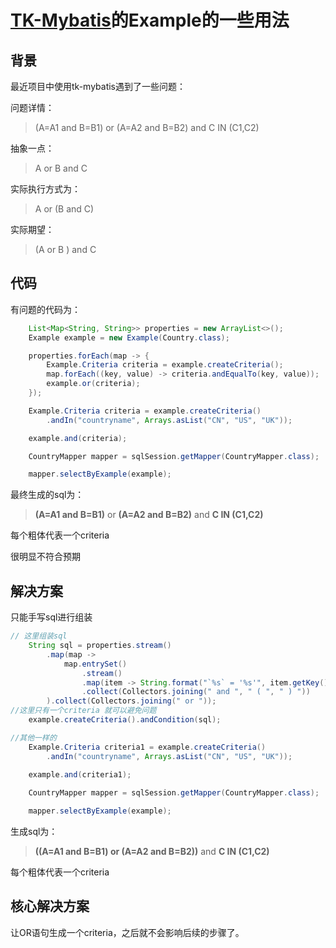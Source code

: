 # [TK-Mybatis](https://github.com/abel533/Mapper)的Example的一些用法

## 背景

最近项目中使用tk-mybatis遇到了一些问题：

问题详情：

> (A=A1 and B=B1) or (A=A2 and B=B2) and C IN (C1,C2)

抽象一点：

> A or B and C

实际执行方式为：

> A or (B and C)

实际期望：

> (A or B ) and C


## 代码


有问题的代码为：

```java
    List<Map<String, String>> properties = new ArrayList<>();
    Example example = new Example(Country.class);

    properties.forEach(map -> {
        Example.Criteria criteria = example.createCriteria();
        map.forEach((key, value) -> criteria.andEqualTo(key, value));
        example.or(criteria);
    });

    Example.Criteria criteria = example.createCriteria()
        .andIn("countryname", Arrays.asList("CN", "US", "UK"));

    example.and(criteria);

    CountryMapper mapper = sqlSession.getMapper(CountryMapper.class);

    mapper.selectByExample(example);
```

最终生成的sql为：

> **(A=A1 and B=B1)** or **(A=A2 and B=B2)** and **C IN (C1,C2)**


每个粗体代表一个criteria

很明显不符合预期

## 解决方案

只能手写sql进行组装

```java
// 这里组装sql
    String sql = properties.stream()
        .map(map ->
            map.entrySet()
                .stream()
                .map(item -> String.format("`%s` = '%s'", item.getKey(), item.getValue()))
                .collect(Collectors.joining(" and ", " ( ", " ) "))
        ).collect(Collectors.joining(" or "));
//这里只有一个criteria 就可以避免问题
    example.createCriteria().andCondition(sql);

//其他一样的
    Example.Criteria criteria1 = example.createCriteria()
        .andIn("countryname", Arrays.asList("CN", "US", "UK"));
    
    example.and(criteria1);

    CountryMapper mapper = sqlSession.getMapper(CountryMapper.class);

    mapper.selectByExample(example);
```

生成sql为：

> **((A=A1 and B=B1) or (A=A2 and B=B2))** and **C IN (C1,C2)**

每个粗体代表一个criteria


## 核心解决方案

让OR语句生成一个criteria，之后就不会影响后续的步骤了。